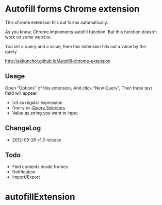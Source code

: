 Autofill forms Chrome extension 
================================

This chrome extension fills out forms automatically.

As you know, Chrome implements autofill function. 
But this function doesn't work on some website.

You set a query and a value, then this extension fills out a value by the query


<http://akkunchoi.github.io/Autofill-chrome-extension>


Usage
----------------

Open "Options" of this extension, 
And click "New Query", 
Then three text field will appear.

- Url as regular expression
- Query as [jQuery Selectors](http://api.jquery.com/category/selectors/)
- Value as string you want to input


ChangeLog
----------------
- 2012-09-26 v1.0 release


Todo
----------------
- Find contents inside frames
- Notification
- Import/Export
# autofillExtension

